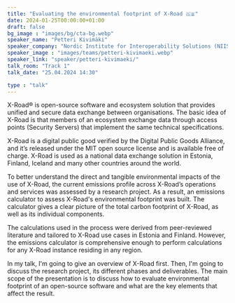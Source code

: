 ```yaml
---
title: "Evaluating the environmental footprint of X-Road 🇬🇧"
date: 2024-01-25T00:00:00+01:00
draft: false
bg_image : "images/bg/cta-bg.webp"
speaker_name: "Petteri Kivimäki"
speaker_company: "Nordic Institute for Interoperability Solutions (NIIS)"
speaker_image : "images/teams/petteri-kivimaeki.webp"
speaker_link: "speaker/petteri-kivimaeki/"
talk_room: "Track 1"
talk_date: "25.04.2024 14:30"

type : "talk"
---
```


X-Road® is open-source software and ecosystem solution that provides unified and secure data exchange between organisations. The basic idea of X-Road is that members of an ecosystem exchange data through access points (Security Servers) that implement the same technical specifications.

X-Road is a digital public good verified by the Digital Public Goods Alliance, and it’s released under the MIT open source license and is available free of charge. X-Road is used as a national data exchange solution in Estonia, Finland, Iceland and many other countries around the world.

To better understand the direct and tangible environmental impacts of the use of X-Road, the current emissions profile across X-Road’s operations and services was assessed by a research project. As a result, an emissions calculator to assess X-Road's environmental footprint was built. The calculator gives a clear picture of the total carbon footprint of X-Road, as well as its individual components.

The calculations used in the process were derived from peer-reviewed literature and tailored to X-Road use cases in Estonia and Finland. However, the emissions calculator is comprehensive enough to perform calculations for any X-Road instance residing in any region.

In my talk, I'm going to give an overview of X-Road first. Then, I'm going to discuss the research project, its different phases and deliverables. The main scope of the presentation is to discuss how to evaluate environmental footprint of an open-source software and what are the key elements that affect the result.

